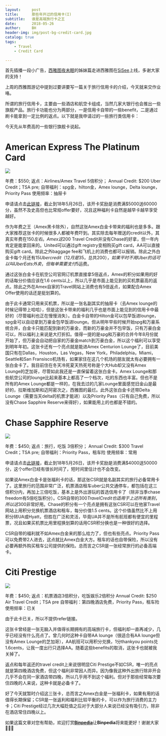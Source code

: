 ```yaml
---
layout:     post
title:      那些年开过的信用卡(I)
subtitle:   谁是高端旅行卡之王
date:       2018-05-26
author:     BH
header-img: img/post-bg-credit-card.jpg
catalog: true
tags:
    - Travel
    - Credit Card
  
---
```


首先插播一段小广告，[西雅图夜未眠](https://binpedia.com/2018/05/20/%E8%A5%BF%E9%9B%85%E5%9B%BE%E5%A4%9C%E6%9C%AA%E7%9C%A0/)的姊妹篇走进西雅图在[SiSee](https://sisee.binpedia.com/2018/05/25/%E8%B5%B0%E8%BF%9B%E8%A5%BF%E9%9B%85%E5%9B%BE/)上线，多谢大家的支持！

上周的西雅图游记中提到过要讲要写一篇关于旅行信用卡的介绍，今天就来交作业咯。

所谓的旅行信用卡，主要由一些酒店和航空卡组成，当然几家大银行也会推出一些旗舰产品。旅行卡功能也分为两部分，一是信用卡自带的一些benefit，二是通过刷卡能拿到一定比例的返点。以下就是我申请过的一些旅行类信用卡：

今天先从年费高的一些银行旗舰卡说起。

American Express The Platinum Card
=====

![](https://ws4.sinaimg.cn/large/006tKfTcly1frpnn0ynvaj30dw08t0v2.jpg)

年费：$550;
返点：Airlines/Amex Travel 5倍积分；
Annual Credit: $200 Uber Credit；TSA pre;
自带福利：spg金，hilton金，Amex lounge，Delta lounge，Priority Pass
使用频率：抽屉卡

申请请点击[此链接](http://refer.amex.us/BINH9wDl?xl=cp15)，截止到18年5月26日，该开卡奖励是消费满$5000送60000分，虽然不及史高但也比常规offer要好，况且这种福利卡自然是越早卡越早享受越好。

作为年费之王（Amex黑卡除外），自然这张Amex白金卡带来的福利也是多多。跟大家推荐这张卡的时候很多人都被年费吓到。其实除去每年赠送的credit以外，其真实年费在$150左右。Amex这$200 Travel Credit并没有Chase的好拿，但一年内肯定是能拿回来的。United可以通过gift registry变相购买gift card，AA可以直接购买gift card。除此之外baggage fee和飞机上的消费也都可以报销。除此之外白金卡每个月还有$15 Uber credit（12月是$35，总共$200），如果平时不用Uber的话可以叫UberEats外卖，但每单需要支付$5运费。

通过这张白金卡在航空公司官网订机票直接拿5倍返点，Amex的积分如果用的好的话每分价值应该在1.6 cents以上，所以几乎是市面上能见到的买机票最高的返点。除此之外在Amex自家的Travel网站上消费也有5倍返点，如果配合Amex Offer使用的话还是挺划算的。

由于此卡通常只用来买机票，所以是一张名副其实的抽屉卡（去Amex lounge的时候记得带上哈哈），但是这张卡带来的福利几乎也是市面上能见到的信用卡中最好的（尽管福利也正在慢慢消失）。白金卡自带的Hilton金可以包早饭进lounge，spg金可以自动拿到万豪金包早饭进lounge。但从明年早些时候开始spg和万豪系统合并，白金卡只能匹配到新的万豪金，而新的万豪金并不包早饭，只有万豪白金可以，所以福利上来说是大打折扣。值得一提的是spg和万豪的合并今年8月份就开始了，但万豪会自动把自家的万豪金match到万豪白金，所以这个福利可以享受到明年年初。这张卡还有一个亮点就是能进Amex Centurion Lounge了，目前美国只有在Dallas，Houston，Las Vegas，New York，Philadelphia，Miami，Seattle和San Fransisco机场有，如果家住在这几个机场的朋友就太有必要拥有一张白金卡了。我目前住在冬天冷死夏天热死号称是个大Hub却又没有Amex Lounge的芝加哥，尽管如此我还是一直保留着这张白金卡。Amex 
Lounge和那些航空公司的lounge比起来基本上都高了一个档次，吃的东西也丰富。但也不是所有的Amex Lounge都是一样的，在我去过的几家Lounge里面感觉旧金山是最好的，拉斯维加斯和迈阿密次之，西雅图的最烂。此外这张白金卡还带Delta Lounge（需要当天delta的机票才能进）以及Priority Pass（只有自己免费，所以没有Chase Sapphire Reserve来得好），如果能用上的也都是不错的。

Chase Sapphire Reserve
=====

![](https://ws1.sinaimg.cn/large/006tKfTcly1frpnn1nh7dj30810510tb.jpg)

年费：$450;
返点：旅行，吃饭 3倍积分；
Annual Credit: $300 Travel Credit；TSA pre;
自带福利：Priority Pass，租车险
使用频率：常用

申请请点击[此链接](https://www.referyourchasecard.com/19/LXAEC4AZU4)，截止到18年5月26日，该开卡奖励是消费满$4000送50000分，这个offer已经有很长时间了，短时间里估计也不会改变。

如果说Amex白金卡是张福利卡的话，那这张CSR就是名副其实的旅行必备常用卡了。这里旅行的范围非常广泛，机票酒店租车uber公共交通停车，都包括在这三倍积分内，再加上三倍吃饭，基本上是外出游玩的首选信用卡了（除非当季chase freedom有5倍吃饭积分）。CSR自带的$300 Travel Credit也适用于上述所有类别，所以这$300非常好用。Chase的积分有一个亮点是拥有这张CSR可以在他家Travel网站上用积分兑换机票酒店和租车，每分价值1.5 cents。这个价值虽然比不上用积分转UA或Hyatt，但胜在广泛和灵活，毕竟UA并不是所有航班都有便宜的里程票，况且如果买机票比用里程换划算的话用CSR积分换也是一种很好的选择。

CSR自带的福利就不如Amex白金来的那么给力了，但也有些亮点。Priority Pass可以免费带2人进去，这点就比Amex白金大方。租车的话也自带保险，所以没有必要再额外购买租车公司提供的保险。总而言之CSR是一张经常旅行的必备高端卡。

Citi Prestige
=====

![](https://ws3.sinaimg.cn/large/006tKfTcly1frpnn07v8kj306d040gll.jpg)

年费：$450;
返点：机票酒店3倍积分，吃饭娱乐2倍积分
Annual Credit: $250 Air Travel Credit；TSA pre
自带福利：第四晚酒店免费，Priority Pass，租车险
使用频率：已关

由于此卡已关，所以不提供refer链接。

这张卡曾经是一张无脑入并值得长期拥有的高端旅行卡，但福利却一直再减少，几乎已经没有什么亮点了。曾几何时这种卡自带AA lounge（很适合有AA lounge但没有Amex Lounge的芝加哥），AA航班可以用积分兑换，1分thankyou points兑1.6cents，让我一度出行只选择AA。随着这些benefits的取消，这张卡也就被我关掉了。

返点和每年返还的travel credit上来说很明显Citi Prestige不如CSR，唯一的亮点就是第四晚酒店免费，但这个福利非常因人而异。因为像我这种外出旅行除非开会几乎不会在同一家酒店带四晚，所以几乎用不到这个福利。但对于那些经常每次要住四晚的人来说，这种卡就是必备卡了。

好了今天就暂时介绍这三张卡，总而言之Amex白金是一张福利卡，如果有用的话值得长期保留；CSR是一张返利和福利比较平衡的卡，可以作为旅行消费的主力卡；Citi Prestige经过几次大幅贬值之后对于大部分人来说已经没有吸引力，除非在酒店常住四晚以上。

如果这篇文章对您有帮助，欢迎打赏[**Binpedia**](http://binpedia.com/03Donation)让**Binpedia**将来能更好！谢谢大家🙏🙏🙏